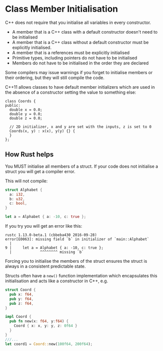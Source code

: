 # Class Member Initialisation

C++ does not require that you initialise all variables in every constructor.

* A member that is a C++ class with a default constructor doesn't need to be initialised
* A member that is a C++ class without a default constructor must be explicitly initialised.
* A member that is a references must be explicitly initialised
* Primitive types, including pointers do not have to be initialised
* Members do not have to be initialised in the order they are declared

Some compilers may issue warnings if you forget to initialise members or their ordering, but they will still compile the code.

C++11 allows classes to have default member initializers which are used in the absence of a constructor setting the value to something else:

```
class Coords {
public:
  double x = 0.0;
  double y = 0.0;
  double z = 0.0;

  // 2D initializer, x and y are set with the inputs, z is set to 0
  Coords(x, y) : x(x), y(y) {} {
  }
};
```

## How Rust helps

You MUST initialise all members of a struct. If your code does not initialise a struct you will get a compiler error.

This will not compile:

```rust
struct Alphabet {
  a: i32,
  b: u32,
  c: bool,
}

let a = Alphabet { a: -10, c: true };
```

If you try you will get an error like this:

```
rustc 1.13.0-beta.1 (cbbeba430 2016-09-28)
error[E0063]: missing field `b` in initializer of `main::Alphabet`
  |
9 |     let a = Alphabet { a: -10, c: true };
  |             ^^^^^^^^ missing `b`
```

Forcing you to initialise the members of the struct ensures the struct is always in a consistent predictable state.

Structs often have a `new()` function implementation which encapsulates this initialisation and acts like a constructor in C++, e.g.

```rust
struct Coord {
  pub x: f64,
  pub y: f64,
  pub z: f64,
}

impl Coord {
  pub fn new(x: f64, y:f64) {
    Coord { x: x, y: y, z: 0f64 }
  }
}
///...
let coord1 = Coord::new(100f64, 200f64);
```

